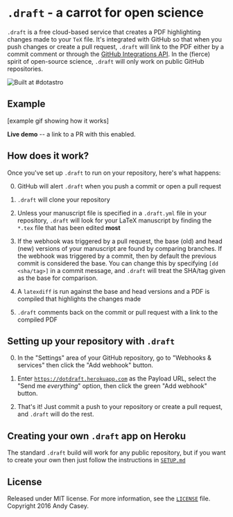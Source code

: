 `.draft` - a carrot for open science
====================================

`.draft` is a free cloud-based service that creates a PDF highlighting changes made to your `TeX` file. It's integrated with GitHub so that when you push changes or create a pull request, `.draft` will link to the PDF either by a commit comment or through the [GitHub Integrations API](https://github.com/integrations). In the (fierce) spirit of open-source science, `.draft` will only work on public GitHub repositories.

![Built at #dotastro](http://img.shields.io/badge/Built%20at-%23dotastro-blue.svg?style=flat)


Example
-------

[example gif showing how it works]


**Live demo** -- a link to a PR with this enabled.


How does it work?
-----------------

Once you've set up `.draft` to run on your repository, here's what happens:

0. GitHub will alert `.draft` when you push a commit or open a pull request

1. `.draft` will clone your repository

2. Unless your manuscript file is specified in a `.draft.yml` file in your repository, `.draft` will look for your LaTeX manuscript by finding the `*.tex` file that has been edited **most**

3. If the webhook was triggered by a pull request, the base (old) and head (new) versions of your manuscript are found by comparing branches. If the webhook was triggered by a commit, then by default the previous commit is considered the base. You can change this by specifying `[dd <sha/tag>]` in a commit message, and `.draft` will treat the SHA/tag given as the base for comparison.

4. A `latexdiff` is run against the base and head versions and a PDF is compiled that highlights the changes made

5. `.draft` comments back on the commit or pull request with a link to the compiled PDF


Setting up your repository with `.draft`
----------------------------------------

0.  In the "Settings" area of your GitHub repository, go to "Webhooks & services" then click the "Add webhook" button.

1.  Enter [`https://dotdraft.herokuapp.com`](https://dotdraft.herokuapp.com) as the Payload URL, select the "Send me *everything*" option, then click the green "Add webhook" button.

2.  That's it! Just commit a push to your repository or create a pull request, and `.draft` will do the rest.



Creating your own `.draft` app on Heroku
----------------------------------------
The standard `.draft` build will work for any public repository, but if you want to create your own then just follow the instructions in [`SETUP.md`](SETUP.md)



License
-------
Released under MIT license. For more information, see the [`LICENSE`](LICENSE) file. Copyright 2016 Andy Casey.
